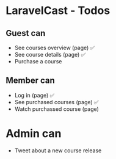 # LaravelCast - Todos

## Guest can

-   See courses overview (page) ✅
-   See course details (page) ✅
-   Purchase a course

## Member can

-   Log in (page) ✅
-   See purchased courses (page) ✅
-   Watch purchassed course (page)

# Admin can

-   Tweet about a new course release
